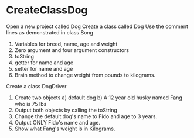 # CreateClassDog
Open a new project called Dog
Create a class called Dog
  Use the comment lines as demonstrated in class Song 
  1. Variables for breed, name, age and weight
  2. Zero argument and four argument constructors
  3. toString 
  4. getter for name and age
  5. setter for name and age
  6. Brain method to change weight from pounds to kilograms.
  
 Create a class DogDriver
  1. Create two objects
      a) default dog
      b) A 12 year old husky named Fang who is 75 lbs
  2. Output both objects by calling the toString
  3. Change the default dog's name to Fido and age to 3 years.
  4. Output ONLY Fido's name and age.
  5. Show what Fang's weight is in Kilograms.
